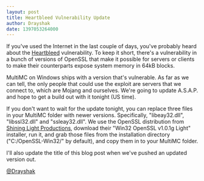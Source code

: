 ```yaml
---
layout: post
title: Heartbleed Vulnerability Update
author: Drayshak
date: 1397053264000
---
```


If you've used the Internet in the last couple of days, you've probably heard about the [Heartbleed](http://heartbleed.com/) vulnerability. To keep it short, there's a vulnerability in a bunch of versions of OpenSSL that make it possible for servers or clients to make their counterparts expose system memory in 64kB blocks.

MultiMC on Windows ships with a version that's vulnerable. As far as we can tell, the only people that could use the exploit are servers that we connect to, which are Mojang and ourselves. We're going to update A.S.A.P. and hope to get a build out with it tonight (US time).

If you don't want to wait for the update tonight, you can replace three files in your MultiMC folder with newer versions. Specifically, "libeay32.dll", "libssl32.dll" and "ssleay32.dll". We use the OpenSSL distribution from [Shining Light Productions](http://slproweb.com/products/Win32OpenSSL.html), download their "Win32 OpenSSL v1.0.1g Light" installer, run it, and grab those files from the installation directory ("C:/OpenSSL-Win32/" by default), and copy them in to your MultiMC folder.

I'll also update the title of this blog post when we've pushed an updated version out.

[@Drayshak](https://twitter.com/drayshak)
